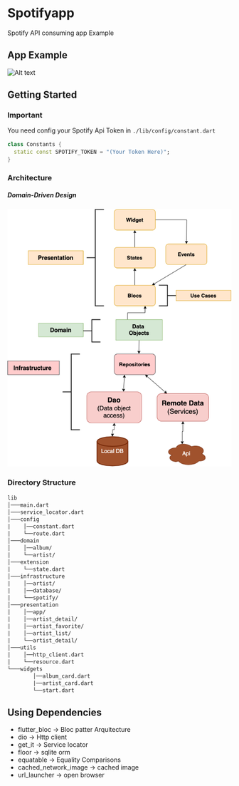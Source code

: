 # Spotifyapp

Spotify API consuming app Example

## App Example
![Alt text](https://raw.githubusercontent.com/kevincaicedo/spotifyapp/master/screenshots/appscreen.gif "Title")


## Getting Started

### **Important**

You need config your Spotify Api Token in ```./lib/config/constant.dart```

```dart
class Constants {
  static const SPOTIFY_TOKEN = "(Your Token Here)";
}
```

### **Architecture**
##### Domain-Driven Design

![Alt text](https://raw.githubusercontent.com/kevincaicedo/spotifyapp/master/screenshots/architecture.png "Title")


### **Directory Structure**

```
lib
│───main.dart
│───service_locator.dart
│───config
|    │──constant.dart
|    └──route.dart
│───domain
│    │──album/
|    └──artist/
│───extension
|    └──state.dart
│───infrastructure
|    │──artist/
|    │──database/
|    └──spotify/
│───presentation
|    │──app/
|    │──artist_detail/
|    │──artist_favorite/
|    │──artist_list/
|    └──artist_detail/
│───utils
|    │──http_client.dart
|    └──resource.dart
└───widgets
        │──album_card.dart
        |──artist_card.dart
        └──start.dart
```




## Using Dependencies
 - flutter_bloc -> Bloc patter Arquitecture
 - dio -> Http client
 - get_it -> Service locator
 - floor -> sqlite orm
 - equatable -> Equality Comparisons
 - cached_network_image -> cached image
 - url_launcher -> open browser

